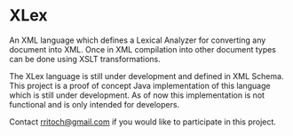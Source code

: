 XLex
====

An XML language which defines a Lexical  Analyzer  for converting any document into XML.  Once in XML compilation into other document types can be done using XSLT transformations.

The XLex language is still under development and defined in XML Schema. This project is a proof of concept Java implementation of this language which is still under development. As of now this implementation is not functional and is only intended for developers.

Contact rritoch@gmail.com if you would like to participate in this project. 
